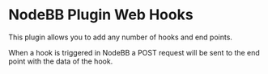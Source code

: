 # NodeBB Plugin Web Hooks

This plugin allows you to add any number of hooks and end points.

When a hook is triggered in NodeBB a POST request will be sent to the end point with the data of the hook.
